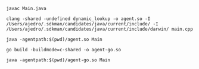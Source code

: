 ```javac Main.java```

```clang -shared -undefined dynamic_lookup -o agent.so -I /Users/ajedro/.sdkman/candidates/java/current/include/ -I /Users/ajedro/.sdkman/candidates/java/current/include/darwin/ main.cpp```

```java -agentpath:$(pwd)/agent.so Main```


```go build -buildmode=c-shared -o agent-go.so```


```java -agentpath:$(pwd)/agent-go.so Main```
